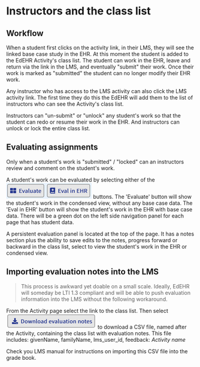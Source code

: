# Instructors and the class list

## Workflow

When a student first clicks on the activity link, in their LMS, they will see the linked base case study in the EHR. At this moment the student is added to the EdEHR Activity's class list.  The student can work in the EHR, leave and return via the link in the LMS, and eventually "submit" their work.  Once their work is marked as "submitted" the student can no longer modify their EHR work. 

Any instructor who has access to the LMS activity can also click the LMS activity link. The first time they do this the EdEHR will add them to the list of instructors who can see the Activity's class list.  

Instructors can "un-submit" or "unlock" any student's work so that the student can redo or resume their work in the EHR. And instructors can unlock or lock the entire class list.

## Evaluating assignments

Only when a student's work is "submitted" / "locked"  can an instructors review and comment on the student's work. 

A student's work can be evaluated by selecting either of the ![2] buttons. The 'Evaluate' button will show the student's work in the condensed view, without any base case data. The 'Eval in EHR' button will show the student's work in the EHR with base case data. There will be a green dot on the left side navigation panel for each page that has student data.

A persistent evaluation panel is located at the top of the page. It has a notes section plus the ability to save edits to the notes, progress forward or backward in the class list, select to view the student's work in the EHR or condensed view. 

## Importing evaluation notes into the LMS

> This process is awkward yet doable on a small scale. Ideally, EdEHR will someday be LTI 1.3 compliant and will be able to push evaluation information into the LMS without the following workaround.


From the Activity page select the link to the class list. Then select ![1] to download a CSV file, named after the Activity, containing the class list with evaluation notes. This file includes: givenName, familyName, lms_user_id, feedback: *Activity name*

Check you LMS manual for instructions on importing this CSV file into the grade book.

[1]: ../images/download-evaluation-button.png "Download evaluation notes"
[2]: ../images/evaluation-buttons.png "Evaluation buttons"
